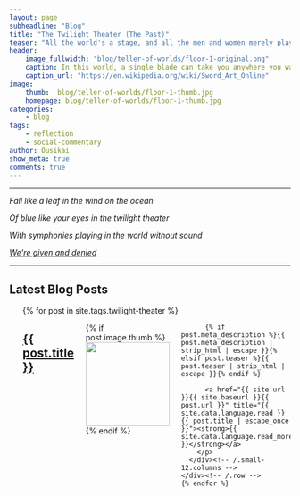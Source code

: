 ```yaml
---
layout: page
subheadline: "Blog"
title: "The Twilight Theater (The Past)"
teaser: "All the world's a stage, and all the men and women merely players. They have their exits and their entrances, and one man in his time plays many parts."
header:
    image_fullwidth: "blog/teller-of-worlds/floor-1-original.png"
    caption: In this world, a single blade can take you anywhere you want to go.
    caption_url: "https://en.wikipedia.org/wiki/Sword_Art_Online"
image:
    thumb:  blog/teller-of-worlds/floor-1-thumb.jpg
    homepage: blog/teller-of-worlds/floor-1-thumb.jpg
categories:
    - blog
tags:
    - reflection
    - social-commentary
author: Ousikai
show_meta: true
comments: true
---
```


-----

*Fall like a leaf in the wind on the ocean*


*Of blue like your eyes in the twilight theater*


*With symphonies playing in the world without sound*


[*We're given and denied*](https://www.youtube.com/watch?v=B6s3q2pbYYk)

-----

## Latest Blog Posts
<ul>
    {% for post in site.tags.twilight-theater %}
    <div class="row">
      <div class="small-12 columns b60">
        <h2><a href="{{ site.url }}{{ site.baseurl }}{{ post.url }}">{{ post.title }}</a></h2>
        <p>
          {% if post.image.thumb %}<a href="{{ site.url }}{{ site.baseurl }}{{ post.url }}" title="{{ post.title | escape_once }}"><img src="{{ site.urlimg }}{{ post.image.thumb }}" class="alignleft" width="150" height="150"></a>{% endif %}

          {% if post.meta_description %}{{ post.meta_description | strip_html | escape }}{% elsif post.teaser %}{{ post.teaser | strip_html | escape }}{% endif %}

          <a href="{{ site.url }}{{ site.baseurl }}{{ post.url }}" title="{{ site.data.language.read }} {{ post.title | escape_once }}"><strong>{{ site.data.language.read_more }}</strong></a>
        </p>
      </div><!-- /.small-12.columns -->
    </div><!-- /.row -->
    {% endfor %}
</ul>


<!-- [![ko-fi](https://www.ko-fi.com/img/githubbutton_sm.svg)](https://ko-fi.com/Q5Q81LOP9) -->
